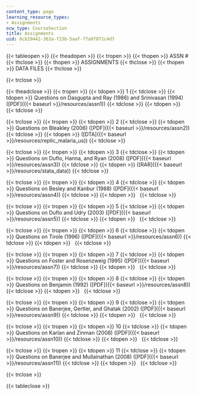 ```yaml
---
content_type: page
learning_resource_types:
- Assignments
ocw_type: CourseSection
title: Assignments
uid: 8cb29442-363a-f23b-5aaf-ffa97071c4d7
---
```


{{< tableopen >}}
{{< theadopen >}}
{{< tropen >}}
{{< thopen >}}
ASSN #
{{< thclose >}}
{{< thopen >}}
ASSIGNMENTS
{{< thclose >}}
{{< thopen >}}
DATA FILES
{{< thclose >}}

{{< trclose >}}

{{< theadclose >}}
{{< tropen >}}
{{< tdopen >}}
1
{{< tdclose >}}
{{< tdopen >}}
Questions on Dasgupta and Ray (1986) and Srinivasan (1994) ([PDF]({{< baseurl >}}/resources/assn1))
{{< tdclose >}}
{{< tdopen >}}
 
{{< tdclose >}}

{{< trclose >}}
{{< tropen >}}
{{< tdopen >}}
2
{{< tdclose >}}
{{< tdopen >}}
Questions on Bleakley (2006) ([PDF]({{< baseurl >}}/resources/assn2))
{{< tdclose >}}
{{< tdopen >}}
([DTA]({{< baseurl >}}/resources/replic_malaria_us))
{{< tdclose >}}

{{< trclose >}}
{{< tropen >}}
{{< tdopen >}}
3
{{< tdclose >}}
{{< tdopen >}}
Questions on Duflo, Hanna, and Ryan (2008) ([PDF]({{< baseurl >}}/resources/assn3))
{{< tdclose >}}
{{< tdopen >}}
([RAR]({{< baseurl >}}/resources/stata_data))
{{< tdclose >}}

{{< trclose >}}
{{< tropen >}}
{{< tdopen >}}
4
{{< tdclose >}}
{{< tdopen >}}
Questions on Besley and Kanbur (1988) ([PDF]({{< baseurl >}}/resources/assn4))
{{< tdclose >}}
{{< tdopen >}}
 
{{< tdclose >}}

{{< trclose >}}
{{< tropen >}}
{{< tdopen >}}
5
{{< tdclose >}}
{{< tdopen >}}
Questions on Duflo and Udry (2003) ([PDF]({{< baseurl >}}/resources/assn5))
{{< tdclose >}}
{{< tdopen >}}
 
{{< tdclose >}}

{{< trclose >}}
{{< tropen >}}
{{< tdopen >}}
6
{{< tdclose >}}
{{< tdopen >}}
Questions on Tirole (1996) ([PDF]({{< baseurl >}}/resources/assn6))
{{< tdclose >}}
{{< tdopen >}}
 
{{< tdclose >}}

{{< trclose >}}
{{< tropen >}}
{{< tdopen >}}
7
{{< tdclose >}}
{{< tdopen >}}
Questions on Foster and Rosenzweig (1995) ([PDF]({{< baseurl >}}/resources/assn7))
{{< tdclose >}}
{{< tdopen >}}
 
{{< tdclose >}}

{{< trclose >}}
{{< tropen >}}
{{< tdopen >}}
8
{{< tdclose >}}
{{< tdopen >}}
Questions on Benjamin (1992) ([PDF]({{< baseurl >}}/resources/assn8))
{{< tdclose >}}
{{< tdopen >}}
 
{{< tdclose >}}

{{< trclose >}}
{{< tropen >}}
{{< tdopen >}}
9
{{< tdclose >}}
{{< tdopen >}}
Questions on Banerjee, Gertler, and Ghatak (2002) ([PDF]({{< baseurl >}}/resources/assn9))
{{< tdclose >}}
{{< tdopen >}}
 
{{< tdclose >}}

{{< trclose >}}
{{< tropen >}}
{{< tdopen >}}
10
{{< tdclose >}}
{{< tdopen >}}
Questions on Karlan and Zinman (2008) ([PDF]({{< baseurl >}}/resources/assn10))
{{< tdclose >}}
{{< tdopen >}}
 
{{< tdclose >}}

{{< trclose >}}
{{< tropen >}}
{{< tdopen >}}
11
{{< tdclose >}}
{{< tdopen >}}
Questions on Banerjee and Mullainathan (2008) ([PDF]({{< baseurl >}}/resources/assn11))
{{< tdclose >}}
{{< tdopen >}}
 
{{< tdclose >}}

{{< trclose >}}

{{< tableclose >}}